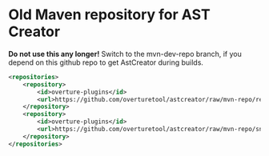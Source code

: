 Old Maven repository for AST Creator
==========

**Do not use this any longer!**  Switch to the mvn-dev-repo branch, if you depend on this github repo to get AstCreator during builds.


```xml
<repositories>
    <repository>
        <id>overture-plugins</id>
        <url>https://github.com/overturetool/astcreator/raw/mvn-repo/release</url>
    </repository>
    <repository>
        <id>overture-plugins</id>
        <url>https://github.com/overturetool/astcreator/raw/mvn-repo/snapshots</url>
    </repository>
</repositories>
```

